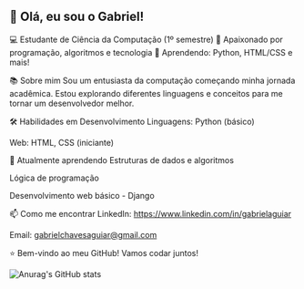 

## 👋 Olá, eu sou o Gabriel!
💻 Estudante de Ciência da Computação (1º semestre)
🎯 Apaixonado por programação, algoritmos e tecnologia
🚀 Aprendendo: Python, HTML/CSS e mais!

📚 Sobre mim
Sou um entusiasta da computação começando minha jornada acadêmica. Estou explorando diferentes linguagens e conceitos para me tornar um desenvolvedor melhor.

🛠 Habilidades em Desenvolvimento
Linguagens: Python (básico)

Web: HTML, CSS (iniciante)

🌱 Atualmente aprendendo
Estruturas de dados e algoritmos

Lógica de programação

Desenvolvimento web básico - Django

📫 Como me encontrar
LinkedIn: https://www.linkedin.com/in/gabrielaguiar

Email: gabrielchavesaguiar@gmail.com

⭐ Bem-vindo ao meu GitHub! Vamos codar juntos!



![Anurag's GitHub stats](https://github-readme-stats.vercel.app/api?username=gabrielca5&show_icons=true&bg_color=00000000)
